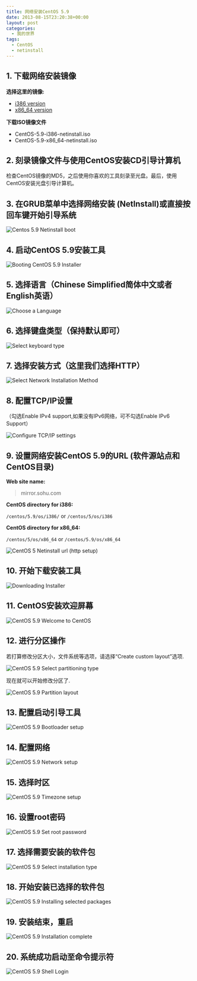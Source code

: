 ```yaml
---
title: 网络安装CentOS 5.9
date: 2013-08-15T23:20:38+00:00
layout: post
categories:
  - 我的世界
tags:
  - CentOS
  - netinstall
---
```


## 1. 下载网络安装镜像
**选择这里的镜像:**

* [i386 version](http://mirrors.sohu.com/centos/5.9/isos/i386/CentOS-5.9-i386-netinstall.iso)
* [x86_64 version](http://mirrors.sohu.com/centos/5.9/isos/x86_64/)

**下载ISO镜像文件**

* CentOS-5.9-i386-netinstall.iso
* CentOS-5.9-x86_64-netinstall.iso

## 2. 刻录镜像文件与使用CentOS安装CD引导计算机

检查CentOS镜像的MD5，之后使用你喜欢的工具刻录至光盘。最后，使用CentOS安装光盘引导计算机。 
<!--more-->
## 3. 在GRUB菜单中选择网络安装 (NetInstall)或直接按回车键开始引导系统

![Centos 5.9 Netinstall boot](https://res.cloudinary.com/the-backyard-of-stanley/image/upload/v1413002845/35b240bfa6c894775e882f9c380bd853_gxzd05.png "Centos 5.9 Netinstall boot")

## 4. 启动CentOS 5.9安装工具

![Booting CentOS 5.9 Installer](https://res.cloudinary.com/the-backyard-of-stanley/image/upload/v1413002844/e840bdb0d402680e8e2edaf9ab3f1b00_rwlchb.png "Booting CentOS 5.9 Installer")

## 5. 选择语言（Chinese Simplified简体中文或者English英语）

![Choose a Language](https://res.cloudinary.com/the-backyard-of-stanley/image/upload/v1413002844/4bf5f0077cbaf7c809ba71c8bdc4d6ca_vw3o4j.png "Choose a Language")

## 6. 选择键盘类型（保持默认即可）

![Select keyboard type](https://res.cloudinary.com/the-backyard-of-stanley/image/upload/v1413002843/6ccb70516bc95fbde240038f55006575_gm15qf.png "Select keyboard type")

## 7. 选择安装方式（这里我们选择HTTP）

![Select Network Installation Method](https://res.cloudinary.com/the-backyard-of-stanley/image/upload/v1413002771/505d663465a1107c4a90cb1948be4dce_r4zeks.png "Select Network Installation Method")

## 8. 配置TCP/IP设置

（勾选Enable IPv4 support,如果没有IPv6网络，可不勾选Enable IPv6 Support）

![Configure TCP/IP settings](https://res.cloudinary.com/the-backyard-of-stanley/image/upload/v1413002772/101121c9043cae25a95438ef09575737_eiss8o.png "Configure TCP/IP settings")

## 9. 设置网络安装CentOS 5.9的URL (软件源站点和CentOS目录)

**Web site name:**

> mirror.sohu.com

**CentOS directory for i386:**

`/centos/5.9/os/i386/` or `/centos/5/os/i386`

**CentOS directory for x86_64:**

`/centos/5/os/x86_64` or `/centos/5.9/os/x86_64`

![CentOS 5 Netinstall url (http setup)](https://res.cloudinary.com/the-backyard-of-stanley/image/upload/v1413002773/1859f06c394f5559aa78752870bed1a6_c44qwh.png "CentOS 5 Netinstall url (http setup)")

## 10. 开始下载安装工具

![Downloading Installer](https://res.cloudinary.com/the-backyard-of-stanley/image/upload/v1413002841/b68f4296cf3b67447c0bca133c36a3b0_l1a7zs.png "Downloading Installer")

## 11. CentOS安装欢迎屏幕

![CentOS 5.9 Welcome to CentOS](https://res.cloudinary.com/the-backyard-of-stanley/image/upload/v1413002842/2491b8027f3edd12e82686cb66e23078_ggqkiy.png "CentOS 5.9 Welcome to CentOS")

## 12. 进行分区操作

若打算修改分区大小，文件系统等选项，请选择“Create custom layout”选项.

![CentOS 5.9 Select partitioning type](https://res.cloudinary.com/the-backyard-of-stanley/image/upload/v1413002770/43b823b86d55ffe7c4c43216fb456795_lctrqm.png "CentOS 5.9 Select partitioning type")

现在就可以开始修改分区了.

![CentOS 5.9 Partition layout](https://res.cloudinary.com/the-backyard-of-stanley/image/upload/v1413002770/2ece2c5f1ed69faad1b80ac58db58d43_srybbs.png "CentOS 5.9 Partition layout")

## 13. 配置启动引导工具

![CentOS 5.9 Bootloader setup](https://res.cloudinary.com/the-backyard-of-stanley/image/upload/v1413002769/cac1ecc898e80df2736c2c9c2e0ea0e3_uq4ixe.png "CentOS 5.9 Bootloader setup")

## 14. 配置网络

![CentOS 5.9 Network setup](https://res.cloudinary.com/the-backyard-of-stanley/image/upload/v1413002768/d110f9d249901362a66d01675207701b_mitwf5.png "CentOS 5.9 Network setup")

## 15. 选择时区

![CentOS 5.9 Timezone setup](https://res.cloudinary.com/the-backyard-of-stanley/image/upload/v1413002767/aee41d88f6ed82d0424b4d9e3ab7401a_yezpmj.png "CentOS 5.9 Timezone setup")

## 16. 设置root密码

![CentOS 5.9 Set root password](https://res.cloudinary.com/the-backyard-of-stanley/image/upload/v1413002763/b88abd80220d82cc23eae31ad0ccec70_o7dagr.png "CentOS 5.9 Set root password")

## 17. 选择需要安装的软件包

![CentOS 5.9 Select installation type](https://res.cloudinary.com/the-backyard-of-stanley/image/upload/v1413002764/cf11eaefa2b2fd9d200a2261085a6fea_vikizz.png "CentOS 5.9 Select installation type")

## 18. 开始安装已选择的软件包

![CentOS 5.9 Installing selected packages](https://res.cloudinary.com/the-backyard-of-stanley/image/upload/v1413002765/4a39de7529b95cdd8399ab6ff102dfcc_xdyn90.png "CentOS 5.9 Installing selected packages")

## 19. 安装结束，重启

![CentOS 5.9 Installation complete](https://res.cloudinary.com/the-backyard-of-stanley/image/upload/v1413002766/3bac40f27fe3f2fd7d4b85e8490de35d_te3jqs.png "CentOS 5.9 Installation complete")

## 20. 系统成功启动至命令提示符

![CentOS 5.9 Shell Login](https://res.cloudinary.com/the-backyard-of-stanley/image/upload/v1413002762/d398475a36340fc856074fe1d565cca6_ecyviy.png)